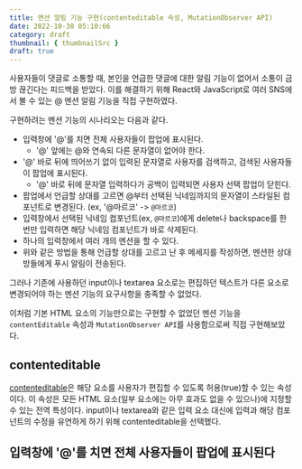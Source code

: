 ```yaml
---
title: 멘션 알림 기능 구현(contenteditable 속성, MutationObserver API)
date: 2022-10-30 05:10:66
category: draft
thumbnail: { thumbnailSrc }
draft: true
---
```


사용자들이 댓글로 소통할 때, 본인을 언급한 댓글에 대한 알림 기능이 없어서 소통이 금방 끊긴다는 피드백을 받았다. 이를 해결하기 위해 React와 JavaScript로 여러 SNS에서 볼 수 있는 @ 멘션 알림 기능을 직접 구현하였다.

구현하려는 멘션 기능의 시나리오는 다음과 같다.

-   입력창에 '@'를 치면 전체 사용자들이 팝업에 표시된다.
    -   '@' 앞에는 @와 연속되 다른 문자열이 없어야 한다.
-   '@' 바로 뒤에 띄어쓰기 없이 입력된 문자열로 사용자를 검색하고, 검색된 사용자들이 팝업에 표시된다.
    -   '@' 바로 뒤에 문자열 입력하다가 공백이 입력되면 사용자 선택 팝업이 닫힌다.
-   팝업에서 언급할 상대를 고르면 @부터 선택된 닉네임까지의 문자열이 스타일된 컴포넌트로 변경된다. (ex, '@마르코' -> `@마르코`)
-   입력창에서 선택된 닉네임 컴포넌트(ex, `@마르코`)에게 delete나 backspace를 한번만 입력하면 해당 닉네임 컴포넌트가 바로 삭제된다.
-   하나의 입력창에서 여러 개의 멘션을 할 수 있다.
-   위와 같은 방법을 통해 언급할 상대를 고르고 난 후 메세지를 작성하면, 멘션한 상대방들에게 푸시 알림이 전송된다.

그러나 기존에 사용하던 input이나 textarea 요소로는 편집하던 텍스트가 다른 요소로 변경되어야 하는 멘션 기능의 요구사항을 충족할 수 없었다.

이처럼 기본 HTML 요소의 기능만으로는 구현할 수 없었던 멘션 기능을 `contentEditable` 속성과 `MutationObserver API`를 사용함으로써 직접 구현해보았다.

## contenteditable

[contenteditable](https://developer.mozilla.org/ko/docs/Web/HTML/Global_attributes/contenteditable)은 해당 요소를 사용자가 편집할 수 있도록 허용(true)할 수 있는 속성이다. 이 속성은 모든 HTML 요소(일부 요소에는 아무 효과도 없을 수 있으나)에 지정할 수 있는 전역 특성이다. input이나 textarea와 같은 입력 요소 대신에 입력과 해당 컴포넌트의 수정을 유연하게 하기 위해 contenteditable을 선택했다.

## 입력창에 '@'를 치면 전체 사용자들이 팝업에 표시된다
